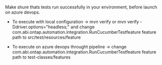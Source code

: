 Make shure thats tests run successfully in your environment, before launch on azure devops.

- To execute with local configuration -> mvn verify or mvn verify -Ddriver.options="headless;<someotheroption>"
                                            and change com.abi.ontap.automation.integration.RunCucumberTestfeature
                                            feature path to src/test/resources/feature

- To execute on azure devops throught pipeline -> change com.abi.ontap.automation.integration.RunCucumberTestfeature
                                                    feature path to test-classes/features
